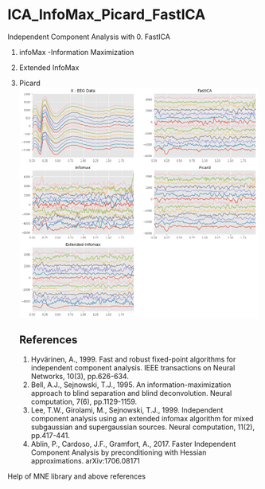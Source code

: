 # ICA_InfoMax_Picard_FastICA
Independent Component Analysis with 
0. FastICA
1. infoMax -Information Maximization
2. Extended InfoMax
3. Picard
    ![](https://raw.githubusercontent.com/Nikeshbajaj/ICA_InfoMax_Picard_FastICA/master/Figure.png)
    
    
    
    References
    ----------
    1. Hyvärinen, A., 1999. Fast and robust fixed-point algorithms for
           independent component analysis. IEEE transactions on Neural
           Networks, 10(3), pp.626-634.
    2. Bell, A.J., Sejnowski, T.J., 1995. An information-maximization
           approach to blind separation and blind deconvolution. Neural
           computation, 7(6), pp.1129-1159.
    3. Lee, T.W., Girolami, M., Sejnowski, T.J., 1999. Independent
           component analysis using an extended infomax algorithm for mixed
           subgaussian and supergaussian sources. Neural computation, 11(2),
           pp.417-441.
    4. Ablin, P., Cardoso, J.F., Gramfort, A., 2017. Faster Independent
           Component Analysis by preconditioning with Hessian approximations.
           arXiv:1706.08171
           
 Help of MNE library and above references
